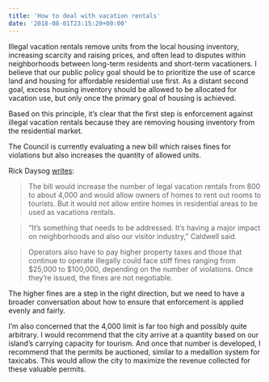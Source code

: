 ```yaml
---
title: 'How to deal with vacation rentals'
date: '2018-08-01T23:15:20+00:00'
---
```

Illegal vacation rentals remove units from the local housing inventory, increasing scarcity and raising prices, and often lead to disputes within neighborhoods between long-term residents and short-term vacationers. I believe that our public policy goal should be to prioritize the use of scarce land and housing for affordable residential use first. As a distant second goal, excess housing inventory should be allowed to be allocated for vacation use, but only once the primary goal of housing is achieved.

Based on this principle, it’s clear that the first step is enforcement against illegal vacation rentals because they are removing housing inventory from the residential market.

The Council is currently evaluating a new bill which raises fines for violations but also increases the quantity of allowed units.

Rick Daysog [writes](http://www.hawaiinewsnow.com/story/38746639/more-vacation-rentals-will-be-allowed-under-mayors-bill-stiffer-fines-proposed):

> The bill would increase the number of legal vacation rentals from 800 to about 4,000 and would allow owners of homes to rent out rooms to tourists. But it would not allow entire homes in residential areas to be used as vacations rentals.

> “It’s something that needs to be addressed. It’s having a major impact on neighborhoods and also our visitor industry,” Caldwell said.

> Operators also have to pay higher property taxes and those that continue to operate illegally could face stiff fines ranging from $25,000 to $100,000, depending on the number of violations. Once they’re issued, the fines are not negotiable.

The higher fines are a step in the right direction, but we need to have a broader conversation about how to ensure that enforcement is applied evenly and fairly.

I’m also concerned that the 4,000 limit is far too high and possibly quite arbitrary. I would recommend that the city arrive at a quantity based on our island’s carrying capacity for tourism. And once that number is developed, I recommend that the permits be auctioned, similar to a medallion system for taxicabs. This would allow the city to maximize the revenue collected for these valuable permits.